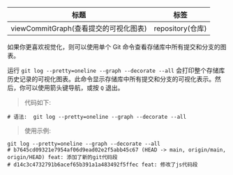 | 标题                                  | 标签             |
| ------------------------------------- | ---------------- |
| viewCommitGraph(查看提交的可视化图表) | repository(仓库) |

如果你更喜欢视觉化，则可以使用单个 Git 命令查看存储库中所有提交和分支的图表。

运行 `git log --pretty=oneline --graph --decorate --all` 会打印整个存储库历史记录的可视化图表。此命令显示存储库中所有提交和分支的可视化表示。然后，你可以使用箭头键导航，或按 `Q` 退出。

> 代码如下:

```shell
# 语法:  git log --pretty=oneline --graph --decorate --all
```

> 使用示例:

```shell
git log --pretty=oneline --graph --decorate --all
# b7645cd09321e7954af06d9ead02e2f5abb45c67 (HEAD -> main, origin/main, origin/HEAD) feat: 添加了新的git代码段
# d14c3c4732791b6acef65b391a1a483492f5ffec feat: 修改了js代码段
```
